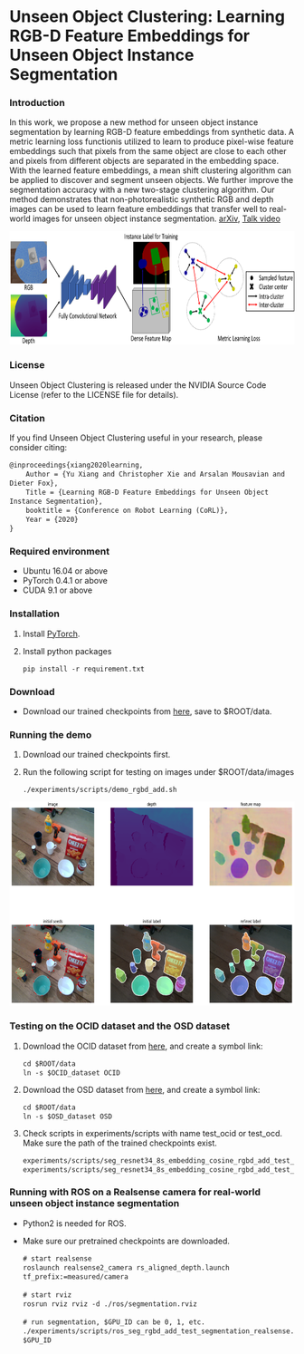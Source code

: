 # Unseen Object Clustering: Learning RGB-D Feature Embeddings for Unseen Object Instance Segmentation

### Introduction

In this work, we propose a new method for unseen object instance segmentation by learning RGB-D feature embeddings from synthetic data. A metric learning loss functionis utilized to learn to produce pixel-wise feature embeddings such that pixels from the same object are close to each other and pixels from different objects are separated in the embedding space. With the learned feature embeddings, a mean shift clustering algorithm can be applied to discover and segment unseen objects. We further improve the segmentation accuracy with a new two-stage clustering algorithm. Our method demonstrates that non-photorealistic synthetic RGB and depth images can be used to learn feature embeddings that transfer well to real-world images for unseen object instance segmentation. [arXiv](https://arxiv.org/pdf/2007.15157.pdf), [Talk video](https://youtu.be/pxma-x0BGpU)

<p align="center"><img src="./data/pics/network.png" width="750" height="200"/></p>

### License

Unseen Object Clustering is released under the NVIDIA Source Code License (refer to the LICENSE file for details).

### Citation

If you find Unseen Object Clustering useful in your research, please consider citing:

    @inproceedings{xiang2020learning,
        Author = {Yu Xiang and Christopher Xie and Arsalan Mousavian and Dieter Fox},
        Title = {Learning RGB-D Feature Embeddings for Unseen Object Instance Segmentation},
        booktitle = {Conference on Robot Learning (CoRL)},
        Year = {2020}
    }


### Required environment

- Ubuntu 16.04 or above
- PyTorch 0.4.1 or above
- CUDA 9.1 or above


### Installation

1. Install [PyTorch](https://pytorch.org/).

2. Install python packages
   ```Shell
   pip install -r requirement.txt
   ```


### Download

- Download our trained checkpoints from [here](https://drive.google.com/file/d/1O-ymMGD_qDEtYxRU19zSv17Lgg6fSinQ/view?usp=sharing), save to $ROOT/data.


### Running the demo

1. Download our trained checkpoints first.

2. Run the following script for testing on images under $ROOT/data/images
    ```Shell
    ./experiments/scripts/demo_rgbd_add.sh
    ```

<p align="center"><img src="./data/pics/demo_rgbd_add.png" width="640" height="360"/></p>


### Testing on the OCID dataset and the OSD dataset

1. Download the OCID dataset from [here](https://www.acin.tuwien.ac.at/en/vision-for-robotics/software-tools/object-clutter-indoor-dataset/), and create a symbol link:
    ```Shell
    cd $ROOT/data
    ln -s $OCID_dataset OCID
    ```

2. Download the OSD dataset from [here](https://www.acin.tuwien.ac.at/en/vision-for-robotics/software-tools/osd/), and create a symbol link:
    ```Shell
    cd $ROOT/data
    ln -s $OSD_dataset OSD
    ```

3. Check scripts in experiments/scripts with name test_ocid or test_ocd. Make sure the path of the trained checkpoints exist.
    ```Shell
    experiments/scripts/seg_resnet34_8s_embedding_cosine_rgbd_add_test_ocid.sh
    experiments/scripts/seg_resnet34_8s_embedding_cosine_rgbd_add_test_osd.sh

    ```

### Running with ROS on a Realsense camera for real-world unseen object instance segmentation

- Python2 is needed for ROS.

- Make sure our pretrained checkpoints are downloaded.

    ```Shell
    # start realsense
    roslaunch realsense2_camera rs_aligned_depth.launch tf_prefix:=measured/camera

    # start rviz
    rosrun rviz rviz -d ./ros/segmentation.rviz

    # run segmentation, $GPU_ID can be 0, 1, etc.
    ./experiments/scripts/ros_seg_rgbd_add_test_segmentation_realsense.sh $GPU_ID
    ```
